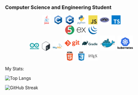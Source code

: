 ### Computer Science and Engineering Student

<div align="center">
  <img src="https://github.com/devicons/devicon/blob/master/icons/java/java-original-wordmark.svg" title="Java" alt="Java" width="30"/>&nbsp;
  <img src="https://github.com/devicons/devicon/blob/master/icons/c/c-original.svg" title="C" alt="C" width="30"/>&nbsp;
  <img src="https://github.com/devicons/devicon/blob/master/icons/cplusplus/cplusplus-original.svg" title="C++" alt="C++" width="30"/>&nbsp;
  <img src="https://github.com/devicons/devicon/blob/master/icons/python/python-original-wordmark.svg" title="Python" alt="Python" width="30"/>&nbsp;
  <img src="https://github.com/devicons/devicon/blob/master/icons/javascript/javascript-original.svg" title="JavaScript" alt="JavaScript" width="30"/>&nbsp;
  <img src="https://github.com/devicons/devicon/blob/master/icons/php/php-original.svg" title="PHP" alt="PHP" width="30"/>&nbsp;
  <img src="https://github.com/devicons/devicon/blob/master/icons/typescript/typescript-original.svg" title="TypeScript" alt="TypeScript" width="30"/>&nbsp;
</div>

<div align="center">
  <img src="https://github.com/devicons/devicon/blob/master/icons/junit/junit-original.svg" title="JUnit" alt="JUnit" width="30"/>&nbsp;
  <img src="https://github.com/devicons/devicon/blob/master/icons/express/express-original.svg" title="Express" alt="Express" width="30"/>&nbsp;
  <img src="https://github.com/devicons/devicon/blob/master/icons/jquery/jquery-original.svg" title="jQuery" alt="jQuery" width="30"/>&nbsp;
</div>

<div align="center">
  <img src="https://github.com/devicons/devicon/blob/master/icons/arduino/arduino-original-wordmark.svg" title="Arduino" alt="Arduino" width="30"/>&nbsp;
  <img src="https://github.com/devicons/devicon/blob/master/icons/bash/bash-original.svg" title="Bash" alt="Bash" width="30"/>&nbsp;
  <img src="https://github.com/devicons/devicon/blob/master/icons/mysql/mysql-original-wordmark.svg" title="MySQL" alt="MySQL" width="30"/>&nbsp;
  <img src="https://github.com/devicons/devicon/blob/master/icons/git/git-plain-wordmark.svg" title="Git" alt="Git" width="50"/>&nbsp;
  <img src="https://github.com/devicons/devicon/blob/master/icons/gradle/gradle-original-wordmark.svg" title="Gradle" alt="Gradle" width="50"/>&nbsp;
  <img src="https://github.com/devicons/devicon/blob/master/icons/docker/docker-original.svg" title="Docker" alt="Docker" width="50"/>&nbsp;
  <img src="https://github.com/devicons/devicon/blob/master/icons/kubernetes/kubernetes-original-wordmark.svg" title="Kubernetes" alt="Kubernetes" width="50"/>&nbsp;
</div>

<div align="center">
  <img src="https://github.com/devicons/devicon/blob/master/icons/html5/html5-original-wordmark.svg" title="HTML" alt="HTML" width="30"/>&nbsp;
  <img src="https://github.com/devicons/devicon/blob/master/icons/css3/css3-original-wordmark.svg" title="CSS" alt="CSS" width="30"/>&nbsp;
  <img src="https://github.com/devicons/devicon/blob/master/icons/latex/latex-original.svg" title="LaTeX" alt="LaTeX" width="30"/>&nbsp;
</div>

<div id="title" align="left"><p>My Stats:</p></div>

![Top Langs](https://github-readme-stats.vercel.app/api/top-langs/?username=giuliagolesano&layout=donut&theme=dark)

![GitHub Streak](https://streak-stats.demolab.com/?user=giuliagolesano&theme=dark)
